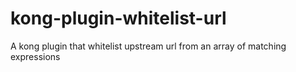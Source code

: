 # kong-plugin-whitelist-url
A kong plugin that whitelist upstream url from an array of matching expressions
